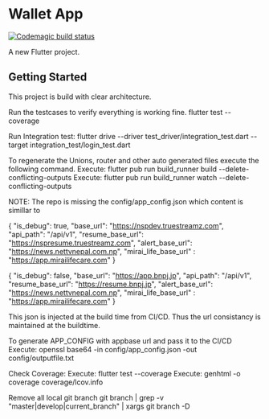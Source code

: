 # Wallet App 
[![Codemagic build status](https://api.codemagic.io/apps/6017bdd19e376abf2de1e47f/6018e9ee4ad38cf97745dbff/status_badge.svg)](https://codemagic.io/apps/6017bdd19e376abf2de1e47f/6018e9ee4ad38cf97745dbff/latest_build)

A new Flutter project.

## Getting Started

This project is build with clear architecture.

Run the testcases to verify everything is working fine.
flutter test --coverage

Run Integration test:
flutter drive --driver test_driver/integration_test.dart --target integration_test/login_test.dart

To regenerate the Unions, router and other auto generated files execute the following command.
Execute: flutter pub run build_runner build --delete-conflicting-outputs 
Execute: flutter pub run build_runner watch --delete-conflicting-outputs 

NOTE:
The repo is missing the config/app_config.json which content is simillar to

{
    "is_debug": true,
    "base_url": "https://nspdev.truestreamz.com",
    "api_path": "/api/v1",
    "resume_base_url": "https://nspresume.truestreamz.com",
    "alert_base_url": "https://news.nettvnepal.com.np",
    "mirai_life_base_url" : "https://app.mirailifecare.com"
}

{
    "is_debug": false,
    "base_url": "https://app.bnpj.jp",
    "api_path": "/api/v1",
    "resume_base_url": "https://resume.bnpj.jp",
    "alert_base_url": "https://news.nettvnepal.com.np",
    "mirai_life_base_url" : "https://app.mirailifecare.com"
}

This json is injected at the build time from CI/CD. Thus the url consistancy is maintained at the buildtime.

To generate APP_CONFIG with appbase url and pass it to the CI/CD
Execute: openssl base64 -in config/app_config.json -out config/outputfile.txt

Check Coverage:
Execute: flutter test --coverage
Execute: genhtml -o coverage coverage/lcov.info

Remove all local git branch
git branch | grep -v "master\|develop\|current_branch" | xargs git branch -D 